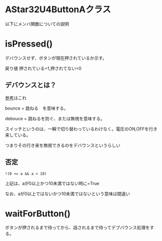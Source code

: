 # AStar32U4ButtonAクラス

以下にメンバ関数についての説明

# isPressed()

デバウンスせず、ボタンが現在押されているか示す。

戻り値 押されている=1,押されてない=0

## デバウンスとは？

[参考](https://watanabe-tsuyoshi.hatenablog.com/entry/2015/12/29/152728)はこれ

bounce = 跳ねる　を意味する。

debouce = 跳ねるを防ぐ、または無視を意味する。

スイッチというのは、一瞬で切り替わっているわけなく。電圧のON,OFFを行き来している。

つまりその行き来を無視できるのをデバウンスというらしい

## 否定

```
!(0 <= a && a < 10)
```

上記は、aが0以上かつ10未満ではない時に=True

なお、aが0以上ではないかつ10未満ではないという意味は間違い


# waitForButton()

ボタンが押されるまで待ってから、話されるまで待ってデブバウンス処理をする。




